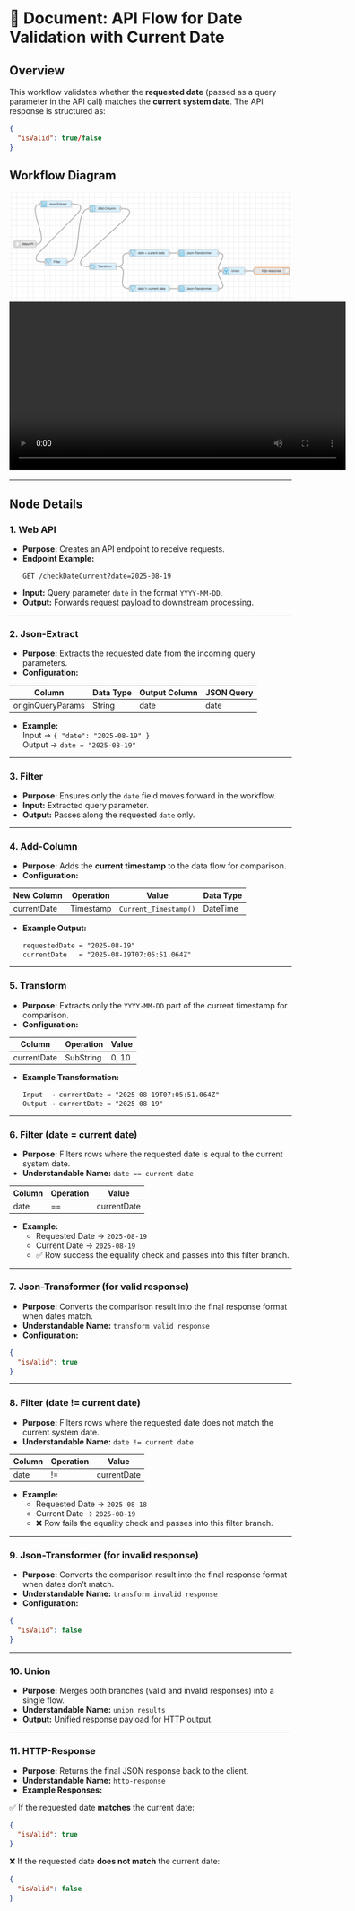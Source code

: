 
# 📄 Document: API Flow for Date Validation with Current Date

## Overview  
This workflow validates whether the **requested date** (passed as a query parameter in the API call) matches the **current system date**. The API response is structured as:

```json
{
  "isValid": true/false
}
```

## Workflow Diagram
![Workflow Diagram](images/date_validation.png)
<video width="600" controls>
  <source src="../videos/unlinkrepo.mp4" type="video/mp4">
  Your browser does not support the video tag.
</video>

---

## Node Details  

### 1. **Web API**  
- **Purpose:** Creates an API endpoint to receive requests.  
- **Endpoint Example:**  
  ```
  GET /checkDateCurrent?date=2025-08-19
  ```   
- **Input:** Query parameter `date` in the format `YYYY-MM-DD`.  
- **Output:** Forwards request payload to downstream processing.  

---

### 2. **Json-Extract**  
- **Purpose:** Extracts the requested date from the incoming query parameters.  
- **Configuration:**  

| Column            | Data Type | Output Column | JSON Query |
|-------------------|-----------|---------------|------------|
| originQueryParams | String    | date          | date       |

- **Example:**  
  Input → `{ "date": "2025-08-19" }`  
  Output → `date = "2025-08-19"`  

---

### 3. **Filter**  
- **Purpose:** Ensures only the `date` field moves forward in the workflow.  
- **Input:** Extracted query parameter.  
- **Output:** Passes along the requested `date` only.  

---

### 4. **Add-Column**  
- **Purpose:** Adds the **current timestamp** to the data flow for comparison.  
- **Configuration:**  

| New Column  | Operation   | Value                  | Data Type |
|-------------|-------------|------------------------|-----------|
| currentDate | Timestamp   | `Current_Timestamp()`  | DateTime  |

- **Example Output:**  
  ```
  requestedDate = "2025-08-19"
  currentDate   = "2025-08-19T07:05:51.064Z"
  ```

---

### 5. **Transform**  
- **Purpose:** Extracts only the `YYYY-MM-DD` part of the current timestamp for comparison.  
- **Configuration:**  

| Column      | Operation | Value  |
|-------------|-----------|--------|
| currentDate | SubString | 0, 10  |

- **Example Transformation:**  
  ```
  Input  → currentDate = "2025-08-19T07:05:51.064Z"
  Output → currentDate = "2025-08-19"
  ```

---

### 6. **Filter (date = current date)**  
- **Purpose:** Filters rows where the requested date is equal to the current system date.  
- **Understandable Name:** `date == current date`  

| Column | Operation | Value        |
|--------|-----------|--------------|
| date   | ==        | currentDate  |

- **Example:**  
  - Requested Date → `2025-08-19`  
  - Current Date   → `2025-08-19`  
  - ✅ Row success the equality check and passes into this filter branch. 


---

### 7. **Json-Transformer (for valid response)**  
- **Purpose:** Converts the comparison result into the final response format when dates match.  
- **Understandable Name:** `transform valid response`  
- **Configuration:**  

```json
{
  "isValid": true
}
```

---

### 8. **Filter (date != current date)**  
- **Purpose:** Filters rows where the requested date does not match the current system date.  
- **Understandable Name:** `date != current date`  


| Column | Operation | Value        |
|--------|-----------|--------------|
| date   | !=        | currentDate  |

- **Example:**  
  - Requested Date → `2025-08-18`  
  - Current Date   → `2025-08-19`  
  - ❌ Row fails the equality check and passes into this filter branch.  

---

### 9. **Json-Transformer (for invalid response)**  
- **Purpose:** Converts the comparison result into the final response format when dates don’t match.  
- **Understandable Name:** `transform invalid response`  
- **Configuration:**  

```json
{
  "isValid": false
}
```

---

### 10. **Union**  
- **Purpose:** Merges both branches (valid and invalid responses) into a single flow.  
- **Understandable Name:** `union results`  
- **Output:** Unified response payload for HTTP output.  

---

### 11. **HTTP-Response**  
- **Purpose:** Returns the final JSON response back to the client.  
- **Understandable Name:** `http-response`  
- **Example Responses:**  

✅ If the requested date **matches** the current date:  
```json
{
  "isValid": true
}
```

❌ If the requested date **does not match** the current date:  
```json
{
  "isValid": false
}
```
